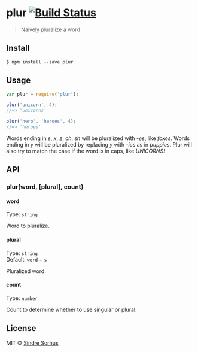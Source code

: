 # plur [![Build Status](https://travis-ci.org/sindresorhus/plur.svg?branch=master)](https://travis-ci.org/sindresorhus/plur)

> Naively pluralize a word


## Install

```
$ npm install --save plur
```


## Usage

```js
var plur = require('plur');

plur('unicorn', 4);
//=> 'unicorns'

plur('hero', 'heroes', 4);
//=> 'heroes'
```

Words ending in *s*, *x*, *z*, *ch*, *sh* will be pluralized with *-es*, like
*foxes*. Words ending in *y* will be pluralized by replacing *y* with *-ies* as
in *puppies*. Plur will also try to match the case if the word is in caps, like
*UNICORNS!*

## API

### plur(word, [plural], count)

#### word

Type: `string`

Word to pluralize.

#### plural

Type: `string`  
Default: `word` + `s`

Pluralized word.

#### count

Type: `number`

Count to determine whether to use singular or plural.


## License

MIT © [Sindre Sorhus](http://sindresorhus.com)
